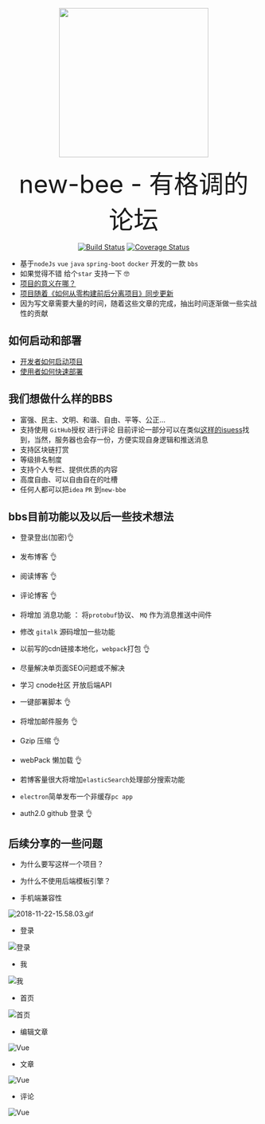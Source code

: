 
 
<p align="center"><a href="https://github.com/java-webbee/webBee" target="_blank"><img width="300"src="http://op0c7euw0.bkt.clouddn.com/new-bee-logo-small.GIF"></a></p>
 
<p align="center"><span style="font-size:50px">new-bee - 有格调的论坛</span></p>
 
 
 <p align="center">
  <a href="https://github.com/pkwenda/new-bee/blob/master/LICENSE"><img src="https://img.shields.io/badge/license-MIT-4EB1BA.svg?style=flat-square" alt="Build Status"></a>
  <a href="https://travis-ci.org/pkwenda/new-bee"><img src="https://travis-ci.org/pkwenda/new-bee.svg?branch=master" alt="Coverage Status"></a>
   
</p>

- 基于`nodeJs` `vue` `java` `spring-boot` `docker` 开发的一款 `bbs`
- 如果觉得不错 给个`star` 支持一下 🤓
- [ 项目的意义在哪？](https://github.com/pkwenda/blog/issues/9)
- [ 项目随着《如何从零构建前后分离项目》同步更新](https://github.com/pkwenda/blog/)
- 因为写文章需要大量的时间，随着这些文章的完成，抽出时间逐渐做一些实战性的贡献
 

## 如何启动和部署
- [开发者如何启动项目](https://github.com/pkwenda/new-bee/wiki/%E5%BC%80%E5%8F%91%E8%80%85%E5%A6%82%E4%BD%95%E5%90%AF%E5%8A%A8%E9%A1%B9%E7%9B%AE%EF%BC%9F)
- [使用者如何快速部署](https://github.com/pkwenda/new-bee/wiki/%E4%BD%BF%E7%94%A8%E8%80%85%E5%A6%82%E4%BD%95%E5%BF%AB%E9%80%9F%E9%83%A8%E7%BD%B2)


 
 
## 我们想做什么样的BBS
- 富强、民主、文明、和谐、自由、平等、公正...
- 支持使用 `GitHub`授权 进行评论 目前评论一部分可以在类似[这样的isuess](https://github.com/pkwenda/pkwenda.github.io/issues/13)找到，当然，服务器也会存一份，方便实现自身逻辑和推送消息
- 支持区块链打赏
- 等级排名制度
- 支持个人专栏、提供优质的内容
- 高度自由、可以自由自在的吐槽
- 任何人都可以把`idea` `PR` 到`new-bbe`

## bbs目前功能以及以后一些技术想法
  - 登录登出(加密)👌
  - 发布博客      👌
  - 阅读博客      👌
  - 评论博客      👌

  - 将增加 消息功能 ： 将`protobuf`协议、 `MQ` 作为消息推送中间件
  - 修改 `gitalk` 源码增加一些功能
  - 以前写的cdn链接本地化，`webpack`打包 👌
  - 尽量解决单页面SEO问题或不解决
  - 学习 cnode社区 开放后端API
  - 一键部署脚本   👌
  - 将增加邮件服务 👌
  - Gzip 压缩 👌
  - webPack 懒加载 👌
  - 若博客量很大将增加`elasticSearch`处理部分搜索功能
  - `electron`简单发布一个非缓存`pc app` 
  -  auth2.0   github   登录 👌   
 

 ## 后续分享的一些问题
   - 为什么要写这样一个项目？
   - 为什么不使用后端模板引擎？

- 手机端兼容性


![2018-11-22-15.58.03.gif](https://img.actd.tw/images/2018/11/22/2018-11-22-15.58.03.gif)

 - 登录

![登录](http://op0c7euw0.bkt.clouddn.com/newbee_login.png)

 - 我

![我](http://op0c7euw0.bkt.clouddn.com/newbee_me.png)

 - 首页

![首页](http://op0c7euw0.bkt.clouddn.com/newbee_index.png)

 - 编辑文章

![Vue](http://op0c7euw0.bkt.clouddn.com/newbee_editBlog.png)

 - 文章

![Vue](http://op0c7euw0.bkt.clouddn.com/newbee_blog.png)

 - 评论

![Vue](http://op0c7euw0.bkt.clouddn.com/newbee_comment.gif)


